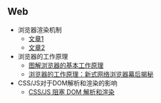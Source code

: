 ## Web

  -  浏览器渲染机制
        - [文章1](https://segmentfault.com/a/1190000014018604)
        - [文章2](https://www.cnblogs.com/chengxs/p/10403622.html)
  -  浏览器的工作原理
        - [图解浏览器的基本工作原理](https://zhuanlan.zhihu.com/p/47407398)
        - [浏览器的工作原理：新式网络浏览器幕后揭秘](https://www.html5rocks.com/zh/tutorials/internals/howbrowserswork/)
  -  CSS/JS对于DOM解析和渲染的影响
        - [CSS/JS 阻塞 DOM 解析和渲染](https://harttle.land/2016/11/26/static-dom-render-blocking.html)
